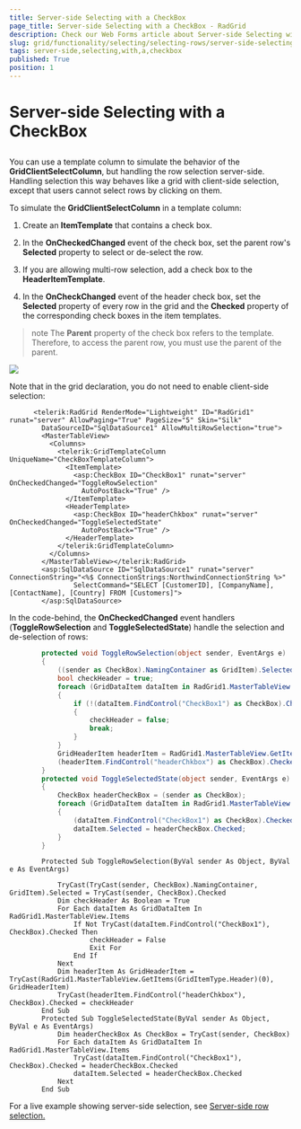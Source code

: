 ```yaml
---
title: Server-side Selecting with a CheckBox
page_title: Server-side Selecting with a CheckBox - RadGrid
description: Check our Web Forms article about Server-side Selecting with a CheckBox.
slug: grid/functionality/selecting/selecting-rows/server-side-selecting-with-a-checkbox
tags: server-side,selecting,with,a,checkbox
published: True
position: 1
---
```


# Server-side Selecting with a CheckBox



## 

You can use a template column to simulate the behavior of the **GridClientSelectColumn**, but handling the row selection server-side. Handling selection this way behaves like a grid with client-side selection, except that users cannot select rows by clicking on them.

To simulate the **GridClientSelectColumn** in a template column:

1. Create an **ItemTemplate** that contains a check box.

1. In the **OnCheckedChanged** event of the check box, set the parent row's **Selected** property to select or de-select the row.

1. If you are allowing multi-row selection, add a check box to the **HeaderItemTemplate**.

1. In the **OnCheckChanged** event of the header check box, set the **Selected** property of every row in the grid and the **Checked** property of the corresponding check boxes in the item templates.

>note The **Parent** property of the check box refers to the template. Therefore, to access the parent row, you must use the parent of the parent.
>


![](images/SelectRowServerSide.PNG)

Note that in the grid declaration, you do not need to enable client-side selection:

````ASP.NET
	  <telerik:RadGrid RenderMode="Lightweight" ID="RadGrid1" runat="server" AllowPaging="True" PageSize="5" Skin="Silk"
	    DataSourceID="SqlDataSource1" AllowMultiRowSelection="true">
	    <MasterTableView>
	      <Columns>
	        <telerik:GridTemplateColumn UniqueName="CheckBoxTemplateColumn">
	          <ItemTemplate>
	            <asp:CheckBox ID="CheckBox1" runat="server" OnCheckedChanged="ToggleRowSelection"
	              AutoPostBack="True" />
	          </ItemTemplate>
	          <HeaderTemplate>
	            <asp:CheckBox ID="headerChkbox" runat="server" OnCheckedChanged="ToggleSelectedState"
	              AutoPostBack="True" />
	          </HeaderTemplate>
	        </telerik:GridTemplateColumn>
	      </Columns>
	    </MasterTableView></telerik:RadGrid>
	    <asp:SqlDataSource ID="SqlDataSource1" runat="server" ConnectionString="<%$ ConnectionStrings:NorthwindConnectionString %>"
	            SelectCommand="SELECT [CustomerID], [CompanyName], [ContactName], [Country] FROM [Customers]">
	    </asp:SqlDataSource>
````



In the code-behind, the **OnCheckedChanged** event handlers (**ToggleRowSelection** and **ToggleSelectedState**) handle the selection and de-selection of rows:



````C#
	    protected void ToggleRowSelection(object sender, EventArgs e)
	    {
	        ((sender as CheckBox).NamingContainer as GridItem).Selected = (sender as CheckBox).Checked;
	        bool checkHeader = true;
	        foreach (GridDataItem dataItem in RadGrid1.MasterTableView.Items)
	        {
	            if (!(dataItem.FindControl("CheckBox1") as CheckBox).Checked)
	            {
	                checkHeader = false;
	                break;
	            }
	        }
	        GridHeaderItem headerItem = RadGrid1.MasterTableView.GetItems(GridItemType.Header)[0] as GridHeaderItem;
	        (headerItem.FindControl("headerChkbox") as CheckBox).Checked = checkHeader;
	    }
	    protected void ToggleSelectedState(object sender, EventArgs e)
	    {
	        CheckBox headerCheckBox = (sender as CheckBox);
	        foreach (GridDataItem dataItem in RadGrid1.MasterTableView.Items)
	        {
	            (dataItem.FindControl("CheckBox1") as CheckBox).Checked = headerCheckBox.Checked;
	            dataItem.Selected = headerCheckBox.Checked;
	        }
	    }
````
````VB
	    Protected Sub ToggleRowSelection(ByVal sender As Object, ByVal e As EventArgs)
	
	        TryCast(TryCast(sender, CheckBox).NamingContainer, GridItem).Selected = TryCast(sender, CheckBox).Checked
	        Dim checkHeader As Boolean = True
	        For Each dataItem As GridDataItem In RadGrid1.MasterTableView.Items
	            If Not TryCast(dataItem.FindControl("CheckBox1"), CheckBox).Checked Then
	                checkHeader = False
	                Exit For
	            End If
	        Next
	        Dim headerItem As GridHeaderItem = TryCast(RadGrid1.MasterTableView.GetItems(GridItemType.Header)(0), GridHeaderItem)
	        TryCast(headerItem.FindControl("headerChkbox"), CheckBox).Checked = checkHeader
	    End Sub
	    Protected Sub ToggleSelectedState(ByVal sender As Object, ByVal e As EventArgs)
	        Dim headerCheckBox As CheckBox = TryCast(sender, CheckBox)
	        For Each dataItem As GridDataItem In RadGrid1.MasterTableView.Items
	            TryCast(dataItem.FindControl("CheckBox1"), CheckBox).Checked = headerCheckBox.Checked
	            dataItem.Selected = headerCheckBox.Checked
	        Next
	    End Sub
````


For a live example showing server-side selection, see [Server-side row selection.](https://demos.telerik.com/aspnet-ajax/Grid/Examples/Programming/SelectRowWithCheckBox/DefaultCS.aspx)
